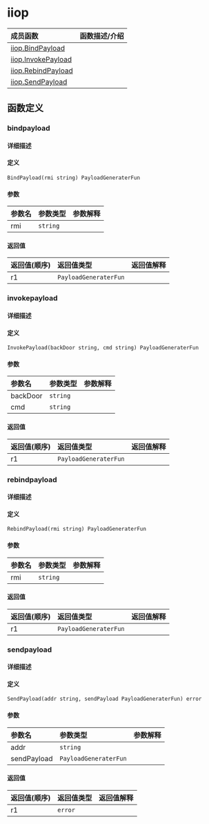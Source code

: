 # iiop

|成员函数|函数描述/介绍|
|:------|:--------|
| [iiop.BindPayload](#bindpayload) ||
| [iiop.InvokePayload](#invokepayload) ||
| [iiop.RebindPayload](#rebindpayload) ||
| [iiop.SendPayload](#sendpayload) ||


## 函数定义
### bindpayload

#### 详细描述


#### 定义

`BindPayload(rmi string) PayloadGeneraterFun`

#### 参数
|参数名|参数类型|参数解释|
|:-----------|:---------- |:-----------|
| rmi | `string` |   |

#### 返回值
|返回值(顺序)|返回值类型|返回值解释|
|:-----------|:---------- |:-----------|
| r1 | `PayloadGeneraterFun` |   |


### invokepayload

#### 详细描述


#### 定义

`InvokePayload(backDoor string, cmd string) PayloadGeneraterFun`

#### 参数
|参数名|参数类型|参数解释|
|:-----------|:---------- |:-----------|
| backDoor | `string` |   |
| cmd | `string` |   |

#### 返回值
|返回值(顺序)|返回值类型|返回值解释|
|:-----------|:---------- |:-----------|
| r1 | `PayloadGeneraterFun` |   |


### rebindpayload

#### 详细描述


#### 定义

`RebindPayload(rmi string) PayloadGeneraterFun`

#### 参数
|参数名|参数类型|参数解释|
|:-----------|:---------- |:-----------|
| rmi | `string` |   |

#### 返回值
|返回值(顺序)|返回值类型|返回值解释|
|:-----------|:---------- |:-----------|
| r1 | `PayloadGeneraterFun` |   |


### sendpayload

#### 详细描述


#### 定义

`SendPayload(addr string, sendPayload PayloadGeneraterFun) error`

#### 参数
|参数名|参数类型|参数解释|
|:-----------|:---------- |:-----------|
| addr | `string` |   |
| sendPayload | `PayloadGeneraterFun` |   |

#### 返回值
|返回值(顺序)|返回值类型|返回值解释|
|:-----------|:---------- |:-----------|
| r1 | `error` |   |


